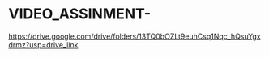 # VIDEO_ASSINMENT-


https://drive.google.com/drive/folders/13TQ0bOZLt9euhCsq1Nqc_hQsuYgxdrmz?usp=drive_link
